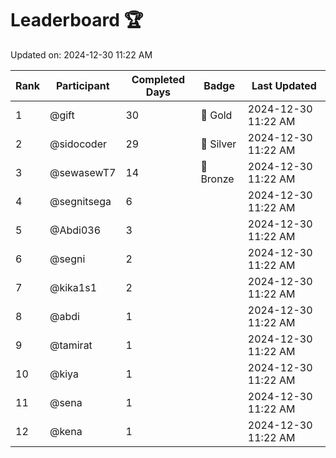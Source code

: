 # Leaderboard 🏆

Updated on: 2024-12-30 11:22 AM

| Rank | Participant       | Completed Days | Badge      | Last Updated         |
|------|-------------------|----------------|------------|----------------------|
| 1    | @gift             | 30             | 🏅 Gold     | 2024-12-30 11:22 AM |
| 2    | @sidocoder        | 29             | 🥈 Silver   | 2024-12-30 11:22 AM |
| 3    | @sewasewT7        | 14             | 🥉 Bronze   | 2024-12-30 11:22 AM |
| 4    | @segnitsega       | 6              |            | 2024-12-30 11:22 AM |
| 5    | @Abdi036          | 3              |            | 2024-12-30 11:22 AM |
| 6    | @segni            | 2              |            | 2024-12-30 11:22 AM |
| 7    | @kika1s1          | 2              |            | 2024-12-30 11:22 AM |
| 8    | @abdi             | 1              |            | 2024-12-30 11:22 AM |
| 9    | @tamirat          | 1              |            | 2024-12-30 11:22 AM |
| 10   | @kiya             | 1              |            | 2024-12-30 11:22 AM |
| 11   | @sena             | 1              |            | 2024-12-30 11:22 AM |
| 12   | @kena             | 1              |            | 2024-12-30 11:22 AM |

